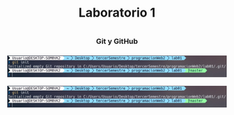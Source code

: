 <h1 align='center'>Laboratorio 1<h1>

<h3 align='center'>Git y GitHub<h3>

<img src='./labImg/gitInit.jpeg'>

![Esto es un gato](./labImg/gitInit.jpeg)
